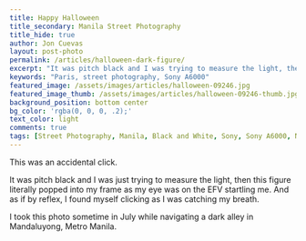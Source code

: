 ```yaml
---
title: Happy Halloween
title_secondary: Manila Street Photography
title_hide: true
author: Jon Cuevas
layout: post-photo
permalink: /articles/halloween-dark-figure/
excerpt: "It was pitch black and I was trying to measure the light, then this figure literally popped into my frame startling me..."
keywords: "Paris, street photography, Sony A6000"
featured_image: /assets/images/articles/halloween-09246.jpg
featured_image_thumb: /assets/images/articles/halloween-09246-thumb.jpg
background_position: bottom center
bg_color: 'rgba(0, 0, 0, .2);'
text_color: light
comments: true
tags: [Street Photography, Manila, Black and White, Sony, Sony A6000, Nikon, Photography]
---
```


<p class="lead">This was an accidental click.</p>

It was pitch black and I was just trying to measure the light, then this figure literally popped into my frame as my eye was on the EFV startling me. And as if by reflex, I found myself clicking as I was catching my breath.

I took this photo sometime in July while navigating a dark alley in Mandaluyong, Metro Manila.


